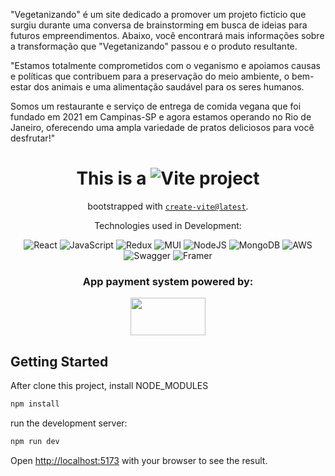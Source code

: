 "Vegetanizando" é um site dedicado a promover um projeto fictício que surgiu durante uma conversa de brainstorming em busca de ideias para futuros empreendimentos. Abaixo, você encontrará mais informações sobre a transformação que "Vegetanizando" passou e o produto resultante.

"Estamos totalmente comprometidos com o veganismo e apoiamos causas e políticas que contribuem para a preservação do meio ambiente, o bem-estar dos animais e uma alimentação saudável para os seres humanos.

Somos um restaurante e serviço de entrega de comida vegana que foi fundado em 2021 em Campinas-SP e agora estamos operando no Rio de Janeiro, oferecendo uma ampla variedade de pratos deliciosos para você desfrutar!"

<div align="center">
  
# This is a ![Vite](https://img.shields.io/badge/vite-%23646CFF.svg?style=for-the-badge&logo=vite&logoColor=white) project 

bootstrapped with [`create-vite@latest`](https://github.com/vitejs/vite).

Technologies used in Development:

![React](https://img.shields.io/badge/react-%2320232a.svg?style=for-the-badge&logo=react&logoColor=%2361DAFB)
![JavaScript](https://img.shields.io/badge/javascript-%23323330.svg?style=for-the-badge&logo=javascript&logoColor=%23F7DF1E)
![Redux](https://img.shields.io/badge/redux-%23593d88.svg?style=for-the-badge&logo=redux&logoColor=white)
![MUI](https://img.shields.io/badge/MUI-%230081CB.svg?style=for-the-badge&logo=mui&logoColor=white)
![NodeJS](https://img.shields.io/badge/node.js-6DA55F?style=for-the-badge&logo=node.js&logoColor=white)
![MongoDB](https://img.shields.io/badge/MongoDB-%234ea94b.svg?style=for-the-badge&logo=mongodb&logoColor=white)
![AWS](https://img.shields.io/badge/AWS-%23FF9900.svg?style=for-the-badge&logo=amazon-aws&logoColor=white)
![Swagger](https://img.shields.io/badge/-Swagger-%23Clojure?style=for-the-badge&logo=swagger&logoColor=white)
![Framer](https://img.shields.io/badge/Framer-black?style=for-the-badge&logo=framer&logoColor=blue)

### App payment system powered by:

<img src="https://i.pinimg.com/originals/8f/c6/a2/8fc6a20dd42803d99e5f782d03916991.gif" width="120" height="60" style="object-fit: cover;"/>

</div>


## Getting Started

After clone this project, install NODE_MODULES
```bash
npm install
```

run the development server:

```bash
npm run dev
```

Open [http://localhost:5173](http://localhost:5173) with your browser to see the result.
